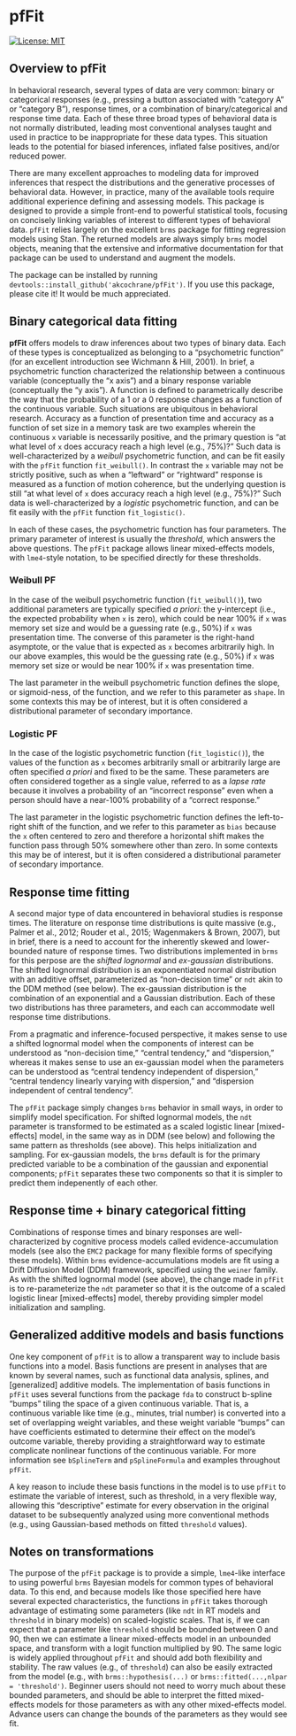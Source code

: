 <!-- README.md is generated from README.Rmd. Please edit that file -->

# pfFit

[![License:
MIT](https://img.shields.io/badge/License-MIT-yellow.svg)](https://opensource.org/licenses/MIT)

## Overview to pfFit

In behavioral research, several types of data are very common: binary or
categorical responses (e.g., pressing a button associated with “category
A” or “category B”), response times, or a combination of
binary/categorical and response time data. Each of these three broad
types of behavioral data is not normally distributed, leading most
conventional analyses taught and used in practice to be inappropriate
for these data types. This situation leads to the potential for biased
inferences, inflated false positives, and/or reduced power.

There are many excellent approaches to modeling data for improved
inferences that respect the distributions and the generative processes
of behavioral data. However, in practice, many of the available tools
require additional experience defining and assessing models. This
package is designed to provide a simple front-end to powerful
statistical tools, focusing on concisely linking variables of interest
to different types of behavioral data. `pfFit` relies largely on the
excellent `brms` package for fitting regression models using Stan. The
returned models are always simply `brms` model objects, meaning that the
extensive and informative documentation for that package can be used to
understand and augment the models.

The package can be installed by running
`devtools::install_github('akcochrane/pfFit')`. If you use this package,
please cite it! It would be much appreciated.

## Binary categorical data fitting

**pfFit** offers models to draw inferences about two types of binary
data. Each of these types is conceptualized as belonging to a
“psychometric function” (for an excellent introduction see Wichmann &
Hill, 2001). In brief, a psychometric function characterized the
relationship between a continuous variable (conceptually the “x axis”)
and a binary response variable (conceptually the “y axis”). A function
is defined to parametrically describe the way that the probability of a
1 or a 0 response changes as a function of the continuous variable. Such
situations are ubiquitous in behavioral research. Accuracy as a function
of presentation time and accuracy as a function of set size in a memory
task are two examples wherein the continuous `x` variable is necessarily
positive, and the primary question is “at what level of `x` does
accuracy reach a high level (e.g., 75%)?” Such data is
well-characterized by a *weibull* psychometric function, and can be fit
easily with the `pfFit` function `fit_weibull()`. In contrast the `x`
variable may not be strictly positive, such as when a “leftward” or
“rightward” response is measured as a function of motion coherence, but
the underlying question is still “at what level of `x` does accuracy
reach a high level (e.g., 75%)?” Such data is well-characterized by a
*logistic* psychometric function, and can be fit easily with the `pfFit`
function `fit_logistic()`.

In each of these cases, the psychometric function has four parameters.
The primary parameter of interest is usually the *threshold*, which
answers the above questions. The `pfFit` package allows linear
mixed-effects models, with `lme4`-style notation, to be specified
directly for these thresholds.

### Weibull PF

In the case of the weibull psychometric function (`fit_weibull()`), two
additional parameters are typically specified *a priori*: the
y-intercept (i.e., the expected probability when `x` is zero), which
could be near 100% if `x` was memory set size and would be a guessing
rate (e.g., 50%) if `x` was presentation time. The converse of this
parameter is the right-hand asymptote, or the value that is expected as
`x` becomes arbitrarily high. In our above examples, this would be the
guessing rate (e.g., 50%) if `x` was memory set size or would be near
100% if `x` was presentation time.

The last parameter in the weibull psychometric function defines the
slope, or sigmoid-ness, of the function, and we refer to this parameter
as `shape`. In some contexts this may be of interest, but it is often
considered a distributional parameter of secondary importance.

### Logistic PF

In the case of the logistic psychometric function (`fit_logistic()`),
the values of the function as `x` becomes arbitrarily small or
arbitrarily large are often specified *a priori* and fixed to be the
same. These parameters are often considered together as a single value,
referred to as a *lapse rate* because it involves a probability of an
“incorrect response” even when a person should have a near-100%
probability of a “correct response.”

The last parameter in the logistic psychometric function defines the
left-to-right shift of the function, and we refer to this parameter as
`bias` because the `x` often centered to zero and therefore a horizontal
shift makes the function pass through 50% somewhere other than zero. In
some contexts this may be of interest, but it is often considered a
distributional parameter of secondary importance.

## Response time fitting

A second major type of data encountered in behavioral studies is
response times. The literature on response time distributions is quite
massive (e.g., Palmer et al., 2012; Rouder et al., 2015; Wagenmakers &
Brown, 2007), but in brief, there is a need to account for the
inherently skewed and lower-bounded nature of response times. Two
distributions implemented in `brms` for this perpose are the *shifted
lognormal* and *ex-gaussian* distributions. The shifted lognormal
distribution is an exponentiated normal distribution with an additive
offset, parameterized as “non-decision time” or `ndt` akin to the DDM
method (see below). The ex-gaussian distribution is the combination of
an exponential and a Gaussian distribution. Each of these two
distributions has three parameters, and each can accommodate well
response time distributions.

From a pragmatic and inference-focused perspective, it makes sense to
use a shifted lognormal model when the components of interest can be
understood as “non-decision time,” “central tendency,” and “dispersion,”
whereas it makes sense to use an ex-gaussian model when the parameters
can be understood as “central tendency independent of dispersion,”
“central tendency linearly varying with dispersion,” and “dispersion
independent of central tendency”.

The `pfFit` package simply changes `brms` behavior in small ways, in
order to simplify model specification. For shifted lognormal models, the
`ndt` parameter is transformed to be estimated as a scaled logistic
linear \[mixed-effects\] model, in the same way as in DDM (see below)
and following the same pattern as thresholds (see above). This helps
initialization and sampling. For ex-gaussian models, the `brms` default
is for the primary predicted variable to be a combination of the
gaussian and exponential components; `pfFit` separates these two
components so that it is simpler to predict them indepenently of each
other.

## Response time + binary categorical fitting

Combinations of response times and binary responses are
well-characterized by cognitive process models called
evidence-accumulation models (see also the `EMC2` package for many
flexible forms of specifying these models). Within `brms`
evidence-accumulations models are fit using a Drift Diffusion Model
(DDM) framework, specified using the `weiner` family. As with the
shifted lognormal model (see above), the change made in `pfFit` is to
re-parameterize the `ndt` parameter so that it is the outcome of a
scaled logistic linear \[mixed-effects\] model, thereby providing
simpler model initialization and sampling.

## Generalized additive models and basis functions

One key component of `pfFit` is to allow a transparent way to include
basis functions into a model. Basis functions are present in analyses
that are known by several names, such as functional data analysis,
splines, and \[generalized\] additive models. The implementation of
basis functions in `pfFit` uses several functions from the package `fda`
to construct b-spline “bumps” tiling the space of a given continuous
variable. That is, a continuous variable like time (e.g., minutes, trial
number) is converted into a set of overlapping weight variables, and
these weight variable “bumps” can have coefficients estimated to
determine their effect on the model’s outcome variable, thereby
providing a straightforward way to estimate complicate nonlinear
functions of the continuous variable. For more information see
`bSplineTerm` and `pSplineFormula` and examples throughout `pfFit`.

A key reason to include these basis functions in the model is to use
`pfFit` to estimate the variable of interest, such as threshold, in a
very flexible way, allowing this “descriptive” estimate for every
observation in the original dataset to be subsequently analyzed using
more conventional methods (e.g., using Gaussian-based methods on fitted
`threshold` values).

## Notes on transformations

The purpose of the `pfFit` package is to provide a simple, `lme4`-like
interface to using powerful `brms` Bayesian models for common types of
behavioral data. To this end, and because models like those specified
here have several expected characteristics, the functions in `pfFit`
takes thorough advantage of estimating some parameters (like `ndt` in RT
models and `threshold` in binary models) on scaled-logistic scales. That
is, if we can expect that a parameter like `threshold` should be bounded
between 0 and 90, then we can estimate a linear mixed-effects model in
an unbounded space, and transform with a logit function multiplied by
90. The same logic is widely applied throughout `pfFit` and should add
both flexibility and stability. The raw values (e.g., of `threshold`)
can also be easily extracted from the model (e.g., with
`brms::hypothesis(...)` or `brms::fitted(...,nlpar = 'threshold')`.
Beginner users should not need to worry much about these bounded
parameters, and should be able to interpret the fitted mixed-effects
models for those parameters as with any other mixed-effects model.
Advance users can change the bounds of the parameters as they would see
fit.
